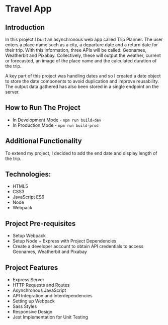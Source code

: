 # Travel App

## Introduction
In this project I built an asynchronous web app called Trip Planner. The user enters a place name such as a city, a departure date and a return date for their trip. With this information, three APIs will be called: Geonames, Weatherbit and Pixabay. Collectively, these will output the weather, current or forecasted, an image of the place name and the calculated duration of the trip.

A key part of this project was handling dates and so I created a date object to store the date components to avoid duplication and improve reusability. The output data gathered has also been stored in a single endpoint on the server.

## How to Run The Project
- In Development Mode - `npm run build-dev` 
- In Production Mode - `npm run build-prod`

## Additional Functionality
To extend my project, I decided to add the end date and display length of the trip.

## Technologies:
- HTML5
- CSS3
- JavaScript ES6
- Node
- Webpack

## Project Pre-requisites
- Setup Webpack
- Setup Node + Express with Project Dependencies
- Create a developer account to obtain API credentials to access Geonames, Weatherbit and Pixabay

## Project Features
- Express Server
- HTTP Requests and Routes
- Asynchronous JavaScript
- API Integration and Interdependencies
- Setting up Webpack
- Sass Styles
- Responsive Design
- Jest Implementation for Unit Testing
